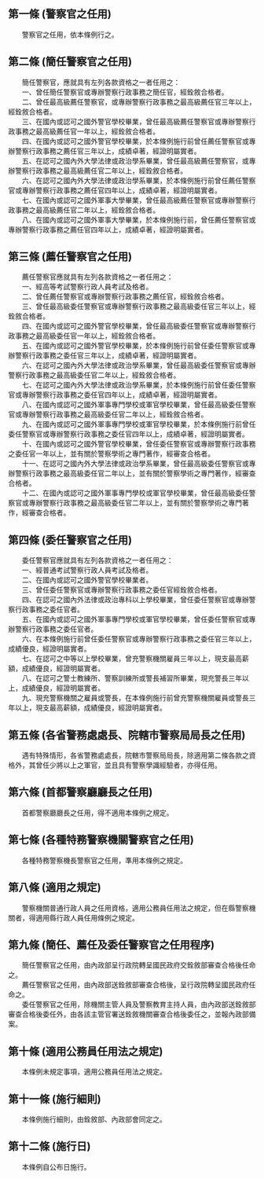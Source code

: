 第一條 (警察官之任用)
---------------------
　　警察官之任用，依本條例行之。  


第二條 (簡任警察官之任用)
-------------------------
　　簡任警察官，應就具有左列各款資格之一者任用之：  
　　一、曾任簡任警察官或專辦警察行政事務之簡任官，經銓敘合格者。  
　　二、曾任最高級薦任警察官，或專辦警察行政事務之最高級薦任官三年以上，經銓敘合格者。  
　　三、在國內或認可之國外警官學校畢業，曾任最高級薦任警察官或專辦警察行政事務之最高級薦任官一年以上，經銓敘合格者。  
　　四、在國內或認可之國外警官學校畢業，於本條例施行前曾任薦任警察官或專辦警察行政事務之薦任官三年以上，成績卓著，經證明屬實者。  
　　五、在認可之國內外大學法律或政治學系畢業，曾任最高級薦任警察官，或專辦警察行政事務之最高級薦任官二年以上，經銓敘合格者。  
　　六、在認可之國內外大學法律或政治學系畢業，於本條例施行前曾任薦任警察官或專辦警察行政事務之薦任官四年以上，成績卓著，經證明屬實者。  
　　七、在國內或認可之國外軍事大學畢業，曾任最高級薦任警察官或專辦警察行政事務之最高級薦任官二年以上，經銓敘合格者。  
　　八、在國內或認可之國外軍事大學畢業，於本條例施行前，曾任薦任警察官或專辦警察行政事務之薦任官四年以上，成績卓著，經證明屬實者。  


第三條 (薦任警察官之任用)
-------------------------
　　薦任警察官應就具有左列各款資格之一者任用之：  
　　一、經高等考試警察行政人員考試及格者。  
　　二、曾任薦任警察官或專辦警察行政事務之薦任官，經銓敘合格者。  
　　三、曾任最高級委任警察官或專辦警察行政事務之最高級委任官三年以上，經銓敘合格者。  
　　四、在國內或認可之國外警官學校畢業，曾任最高級委任警察官或專辦警察行政事務之最高級委任官一年以上，經銓敘合格者。  
　　五、在國內或認可之國外警官學校畢業，於本條例施行前曾任委任警察官或專辦警察行政事務之委任官三年以上，成績卓著，經證明屬實者。  
　　六、在認可之國內外大學法律或政治學系畢業，曾任最高級委任警察官或專辦警察行政事務之最高級委任官二年以上，經銓敘合格者。  
　　七、在認可之國內外大學法律或政治學系畢業，於本條例施行前曾任委任警察官或專辦警察行政事務之委任官四年以上，成績卓著，經證明屬實者。  
　　八、在國內或認可之國外軍事專門學校或軍官學校畢業，曾任最高級委任警察官或專辦警察行政事務之最高級委任官二年以上，經銓敘合格者。  
　　九、在國內或認可之國外軍事專門學校或軍官學校畢業，於本條例施行前曾任委任警察官或專辦警察行政事務之委任官四年以上，成績卓著，經證明屬實者。  
　　十、在國內或認可之國外警官學校畢業，曾任委任警察官或專辦警察行政事務之委任官一年以上，並有關於警察學術之專門著作，經審查合格者。  
　　十一、在認可之國內外大學法律或政治學系畢業，曾任最高級委任警察官或專辦警察行政事務之最高級委任官二年以上，並有關於警察學術之專門著作，經審查合格者。  
　　十二、在國內或認可之國外軍事專門學校或軍官學校畢業，曾任最高級委任警察官或專辦警察行政事務之最高級委任官二年以上，並有關於警察學術之專門著作，經審查合格者。  


第四條 (委任警察官之任用)
-------------------------
　　委任警察官應就具有左列各款資格之一者任用之：  
　　一、經普通考試警察行政人員考試及格者。  
　　二、在國內或認可之國外警官學校畢業者。  
　　三、曾任委任警察官或專辦警察行政事務之委任官經銓敘合格者。  
　　四、在認可之國內外法律或政治專科以上學校畢業，曾任委任警察官或專辦警察行政事務之委任官者。  
　　五、在國內或認可之國外軍事專門學校或軍官學校畢業，曾任委任警察官或專辦警察行政事務之委任官者。  
　　六、在本條例施行前曾任委任警察官或專辦警察行政事務之委任官三年以上，成績優良，經證明屬實者。  
　　七、在認可之中等以上學校畢業，曾充警察機關雇員三年以上，現支最高薪額，成績優良，經證明屬實者。  
　　八、在認可之警士教練所、警察訓練所或警長補習所畢業，現充警長三年以上，成績優良，經證明屬實者。  
　　九、現充警察機關之雇員或警長，在本條例施行前曾充警察機關雇員或警長三年以上，現支最高薪額，成績優良，經證明屬實者。  


第五條 (各省警務處處長、院轄市警察局局長之任用)
-----------------------------------------------
　　遇有特殊情形，各省警務處處長，院轄市警察局局長，除適用第二條各款之資格外，其曾任少將以上之軍官，並且具有警察學識經驗者，亦得任用。  


第六條 (首都警察廳廳長之任用)
-----------------------------
　　首都警察廳廳長之任用，得不適用本條例之規定。  


第七條 (各種特務警察機關警察官之任用)
-------------------------------------
　　各種特務警察機長警察官之任用，準用本條例之規定。  


第八條 (適用之規定)
-------------------
　　警察機關普通行政人員之任用資格，適用公務員任用法之規定，但在縣警察機關者，得適用縣行政人員任用條例之規定。  


第九條 (簡任、薦任及委任警察官之任用程序)
-----------------------------------------
　　簡任警察官之任用，由內政部呈行政院轉呈國民政府交銓敘部審查合格後任命之。  
　　薦任警察官之任用，由內政部送銓敘部審查合格後，呈行政院轉呈國民政府任命之。  
　　委任警察官之任用，除機關主管人員及警察教育主持人員，由內政部送銓敘部審查合格後委任外，由各該主管官署送銓敘機關審查合格後委任之，並報內政部備案。  


第十條 (適用公務員任用法之規定)
-------------------------------
　　本條例未規定事項，適用公務員任用法之規定。  


第十一條 (施行細則)
-------------------
　　本條例施行細則，由銓敘部、內政部會同定之。  


第十二條 (施行日)
-----------------
　　本條例自公布日施行。